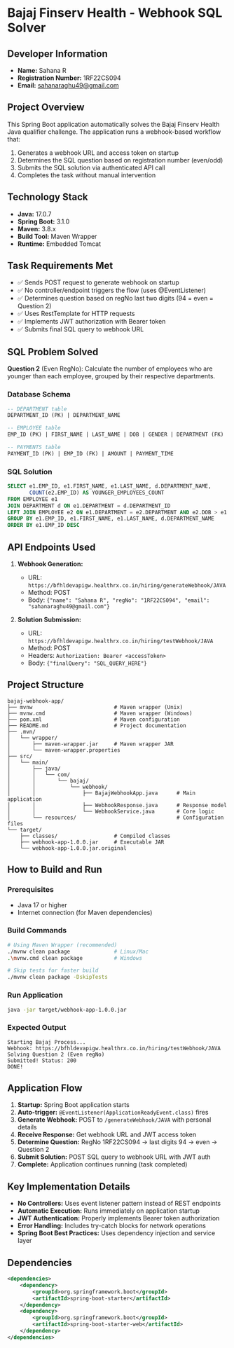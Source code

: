 # Bajaj Finserv Health - Webhook SQL Solver

## Developer Information
- **Name:** Sahana R
- **Registration Number:** 1RF22CS094
- **Email:** sahanaraghu49@gmail.com

## Project Overview
This Spring Boot application automatically solves the Bajaj Finserv Health Java qualifier challenge. The application runs a webhook-based workflow that:

1. Generates a webhook URL and access token on startup
2. Determines the SQL question based on registration number (even/odd)
3. Submits the SQL solution via authenticated API call
4. Completes the task without manual intervention

## Technology Stack
- **Java:** 17.0.7
- **Spring Boot:** 3.1.0
- **Maven:** 3.8.x
- **Build Tool:** Maven Wrapper
- **Runtime:** Embedded Tomcat

## Task Requirements Met
- ✅ Sends POST request to generate webhook on startup
- ✅ No controller/endpoint triggers the flow (uses @EventListener)
- ✅ Determines question based on regNo last two digits (94 = even = Question 2)
- ✅ Uses RestTemplate for HTTP requests
- ✅ Implements JWT authorization with Bearer token
- ✅ Submits final SQL query to webhook URL

## SQL Problem Solved
**Question 2** (Even RegNo): Calculate the number of employees who are younger than each employee, grouped by their respective departments.

### Database Schema
```sql
-- DEPARTMENT table
DEPARTMENT_ID (PK) | DEPARTMENT_NAME

-- EMPLOYEE table  
EMP_ID (PK) | FIRST_NAME | LAST_NAME | DOB | GENDER | DEPARTMENT (FK)

-- PAYMENTS table
PAYMENT_ID (PK) | EMP_ID (FK) | AMOUNT | PAYMENT_TIME
```

### SQL Solution
```sql
SELECT e1.EMP_ID, e1.FIRST_NAME, e1.LAST_NAME, d.DEPARTMENT_NAME, 
       COUNT(e2.EMP_ID) AS YOUNGER_EMPLOYEES_COUNT 
FROM EMPLOYEE e1 
JOIN DEPARTMENT d ON e1.DEPARTMENT = d.DEPARTMENT_ID 
LEFT JOIN EMPLOYEE e2 ON e1.DEPARTMENT = e2.DEPARTMENT AND e2.DOB > e1.DOB 
GROUP BY e1.EMP_ID, e1.FIRST_NAME, e1.LAST_NAME, d.DEPARTMENT_NAME 
ORDER BY e1.EMP_ID DESC
```

## API Endpoints Used
1. **Webhook Generation:**
   - URL: `https://bfhldevapigw.healthrx.co.in/hiring/generateWebhook/JAVA`
   - Method: POST
   - Body: `{"name": "Sahana R", "regNo": "1RF22CS094", "email": "sahanaraghu49@gmail.com"}`

2. **Solution Submission:**
   - URL: `https://bfhldevapigw.healthrx.co.in/hiring/testWebhook/JAVA`
   - Method: POST
   - Headers: `Authorization: Bearer <accessToken>`
   - Body: `{"finalQuery": "SQL_QUERY_HERE"}`

## Project Structure
```
bajaj-webhook-app/
├── mvnw                          # Maven wrapper (Unix)
├── mvnw.cmd                      # Maven wrapper (Windows)
├── pom.xml                       # Maven configuration
├── README.md                     # Project documentation
├── .mvn/
│   └── wrapper/
│       ├── maven-wrapper.jar     # Maven wrapper JAR
│       └── maven-wrapper.properties
├── src/
│   └── main/
│       ├── java/
│       │   └── com/
│       │       └── bajaj/
│       │           └── webhook/
│       │               ├── BajajWebhookApp.java      # Main application
│       │               ├── WebhookResponse.java      # Response model
│       │               └── WebhookService.java       # Core logic
│       └── resources/                                # Configuration files
└── target/
    ├── classes/                  # Compiled classes
    ├── webhook-app-1.0.0.jar     # Executable JAR
    └── webhook-app-1.0.0.jar.original
```

## How to Build and Run

### Prerequisites
- Java 17 or higher
- Internet connection (for Maven dependencies)

### Build Commands
```bash
# Using Maven Wrapper (recommended)
./mvnw clean package              # Linux/Mac
.\mvnw.cmd clean package          # Windows

# Skip tests for faster build
./mvnw clean package -DskipTests
```

### Run Application
```bash
java -jar target/webhook-app-1.0.0.jar
```

### Expected Output
```
Starting Bajaj Process...
Webhook: https://bfhldevapigw.healthrx.co.in/hiring/testWebhook/JAVA
Solving Question 2 (Even regNo)
Submitted! Status: 200
DONE!
```

## Application Flow
1. **Startup:** Spring Boot application starts
2. **Auto-trigger:** `@EventListener(ApplicationReadyEvent.class)` fires
3. **Generate Webhook:** POST to `/generateWebhook/JAVA` with personal details
4. **Receive Response:** Get webhook URL and JWT access token
5. **Determine Question:** RegNo 1RF22CS094 → last digits 94 → even → Question 2
6. **Submit Solution:** POST SQL query to webhook URL with JWT auth
7. **Complete:** Application continues running (task completed)

## Key Implementation Details
- **No Controllers:** Uses event listener pattern instead of REST endpoints
- **Automatic Execution:** Runs immediately on application startup
- **JWT Authentication:** Properly implements Bearer token authorization
- **Error Handling:** Includes try-catch blocks for network operations
- **Spring Boot Best Practices:** Uses dependency injection and service layer

## Dependencies
```xml
<dependencies>
    <dependency>
        <groupId>org.springframework.boot</groupId>
        <artifactId>spring-boot-starter</artifactId>
    </dependency>
    <dependency>
        <groupId>org.springframework.boot</groupId>
        <artifactId>spring-boot-starter-web</artifactId>
    </dependency>
</dependencies>
```
